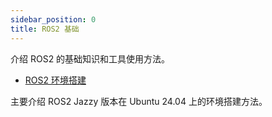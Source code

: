 ```yaml
---
sidebar_position: 0
title: ROS2 基础
---
```


介绍 ROS2 的基础知识和工具使用方法。

- [ROS2 环境搭建](/docs/ros2/ros2_base/01.env_install.md)

主要介绍 ROS2 Jazzy 版本在 Ubuntu 24.04 上的环境搭建方法。